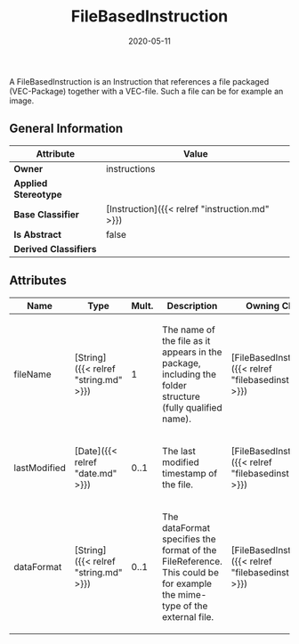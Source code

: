 ﻿---
title: FileBasedInstruction
toc: false
type: specs
date: "2020-05-11"
draft: false
specification: VEC
version: 1.2.0
documentType: "Recommendation"
elementType: Class
classes:
  - FileBasedInstruction
menu_name: vec-1.2.0
---
<p> A FileBasedInstruction is an Instruction that references a file packaged (VEC-Package) together with a VEC-file. Such a file can be for example an image.      </p>

## General Information

| Attribute               | Value |
|-------------------------|-------|
| **Owner**               | instructions |
| **Applied Stereotype**  |   |
| **Base Classifier**     | [Instruction]({{< relref "instruction.md" >}})<br/>  |
| **Is Abstract**         | false |
| **Derived Classifiers** |   |

## Attributes
|  Name  |  Type  |  Mult.  |  Description  |  Owning Classifier  |
|--------|--------|---------|---------------|--------------|
|fileName | [String]({{< relref "string.md" >}}) | 1 | <p> The name of the file as it appears in the package, including the folder structure (fully qualified name).      </p> | [FileBasedInstruction]({{< relref "filebasedinstruction.md" >}}) |
|lastModified | [Date]({{< relref "date.md" >}}) | 0..1 | <p>The last modified timestamp of the file.  </p> | [FileBasedInstruction]({{< relref "filebasedinstruction.md" >}}) |
|dataFormat | [String]({{< relref "string.md" >}}) | 0..1 | <p>The dataFormat specifies the format of the FileReference. This could be for example the mime-type of the external file.  </p> | [FileBasedInstruction]({{< relref "filebasedinstruction.md" >}}) |

